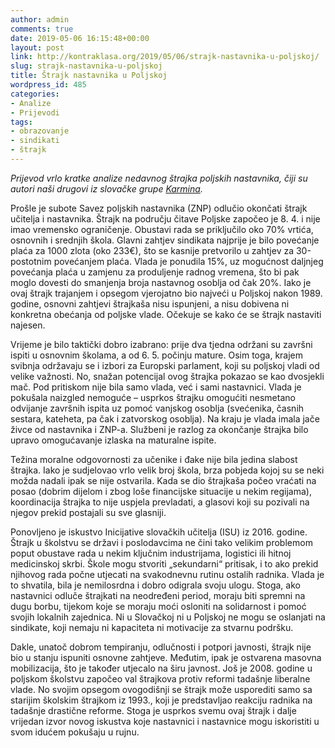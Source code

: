 ```yaml
---
author: admin
comments: true
date: 2019-05-06 16:15:48+00:00
layout: post
link: http://kontraklasa.org/2019/05/06/strajk-nastavnika-u-poljskoj/
slug: strajk-nastavnika-u-poljskoj
title: Štrajk nastavnika u Poljskoj
wordpress_id: 485
categories:
- Analize
- Prijevodi
tags:
- obrazovanje
- sindikati
- štrajk
---
```


_Prijevod vrlo kratke analize nedavnog štrajka poljskih nastavnika, čiji su autori naši drugovi iz slovačke grupe [Karmina](https://karmina.red/)._

Prošle je subote Savez poljskih nastavnika (ZNP) odlučio okončati štrajk učitelja i nastavnika. Štrajk na području čitave Poljske započeo je 8. 4. i nije imao vremensko ograničenje. Obustavi rada se priključilo oko 70% vrtića, osnovnih i srednjih škola. Glavni zahtjev sindikata najprije je bilo povećanje plaća za 1000 zlota (oko 233€), što se kasnije pretvorilo u zahtjev za 30-postotnim povećanjem plaća. Vlada je ponudila 15%, uz mogućnost daljnjeg povećanja plaća u zamjenu za produljenje radnog vremena, što bi pak moglo dovesti do smanjenja broja nastavnog osoblja od čak 20%. Iako je ovaj štrajk trajanjem i opsegom vjerojatno bio najveći u Poljskoj nakon 1989. godine, osnovni zahtjevi štrajkaša nisu ispunjeni, a nisu dobivena ni konkretna obećanja od poljske vlade. Očekuje se kako će se štrajk nastaviti najesen.


Vrijeme je bilo taktički dobro izabrano: prije dva tjedna održani su završni ispiti u osnovnim školama, a od 6. 5. počinju mature. Osim toga, krajem svibnja održavaju se i izbori za Europski parlament, koji su poljskoj vladi od velike važnosti. No, snažan potencijal ovog štrajka pokazao se kao dvosjekli mač. Pod pritiskom nije bila samo vlada, već i sami nastavnici. Vlada je pokušala naizgled nemoguće – usprkos štrajku omogućiti nesmetano odvijanje završnih ispita uz pomoć vanjskog osoblja (svećenika, časnih sestara, kateheta, pa čak i zatvorskog osoblja). Na kraju je vlada imala jače živce od nastavnika i ZNP-a. Službeni je razlog za okončanje štrajka bilo upravo omogućavanje izlaska na maturalne ispite.




Težina moralne odgovornosti za učenike i đake nije bila jedina slabost štrajka. Iako je sudjelovao vrlo velik broj škola, brza pobjeda kojoj su se neki možda nadali ipak se nije ostvarila. Kada se dio štrajkaša počeo vraćati na posao (dobrim dijelom i zbog loše financijske situacije u nekim regijama), koordinacija štrajka to nije uspjela prevladati, a glasovi koji su pozivali na njegov prekid postajali su sve glasniji.




Ponovljeno je iskustvo Inicijative slovačkih učitelja (ISU) iz 2016. godine. Štrajk u školstvu se državi i poslodavcima ne čini tako velikim problemom poput obustave rada u nekim ključnim industrijama, logistici ili hitnoj medicinskoj skrbi. Škole mogu stvoriti „sekundarni“ pritisak, i to ako prekid njihovog rada počne utjecati na svakodnevnu rutinu ostalih radnika. Vlada je to shvatila, bila je nemilosrdna i dobro odigrala svoju ulogu. Stoga, ako nastavnici odluče štrajkati na neodređeni period, moraju biti spremni na dugu borbu, tijekom koje se moraju moći osloniti na solidarnost i pomoć svojih lokalnih zajednica. Ni u Slovačkoj ni u Poljskoj ne mogu se oslanjati na sindikate, koji nemaju ni kapaciteta ni motivacije za stvarnu podršku.




Dakle, unatoč dobrom tempiranju, odlučnosti i potpori javnosti, štrajk nije bio u stanju ispuniti osnovne zahtjeve. Međutim, ipak je ostvarena masovna mobilizacija, što je također utjecalo na širu javnost. Još je 2008. godine u poljskom školstvu započeo val štrajkova protiv reformi tadašnje liberalne vlade. No svojim opsegom ovogodišnji se štrajk može usporediti samo sa starijim školskim štrajkom iz 1993., koji je predstavljao reakciju radnika na tadašnje drastične reforme. Stoga je usprkos svemu ovaj štrajk i dalje vrijedan izvor novog iskustva koje nastavnici i nastavnice mogu iskoristiti u svom idućem pokušaju u rujnu.
